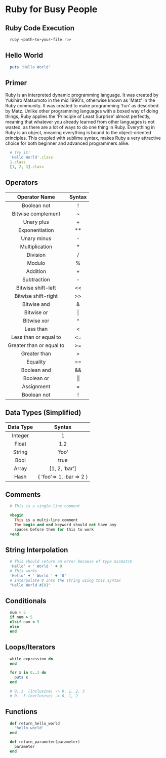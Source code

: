 # Ruby for Busy People
## Ruby Code Execution
```ruby
  ruby <path-to-your-file.rb>
```
## Hello World
```ruby
  puts 'Hello World'
```
## Primer
Ruby is an interpreted dynamic programming language. It was created by Yukihiro Matsumoto in the mid 1990's, otherwise known as 'Matz' in the Ruby community. It was created to make programming 'fun' as described by Matz. Unlike other programming languages with a boxed way of doing things, Ruby applies the 'Principle of Least Surprise' almost perfectly, meaning that whatever you already learned from other languages is not wasted, as there are a lot of ways to do one thing in Ruby. Everything in Ruby is an object, meaning everything is bound to the object-oriented principles. This coupled with sublime syntax, makes Ruby a very attractive choice for both beginner and advanced programmers alike.
```ruby
  # Try it!
  'Hello World'.class
  1.class
  [1, 2, 3].class
```
## Operators
| Operator Name            | Syntax  |
|:------------------------:|:-------:|
| Boolean not              |    !    |
| Bitwise complement       |    ~    |
| Unary plus               |    +    |
| Exponentiation           |    **   |
| Unary minus              |    -    |
| Multiplication           |    *    |
| Division                 |    /    |
| Modulo                   |    %    |
| Addition                 |    +    |
| Subtraction              |    -    |
| Bitwise shift-left       |    <<   |
| Bitwise shift-right      |    >>   |
| Bitwise and              |    &    |
| Bitwise or	             |   \|    |
| Bitwise xor              |    ^    |
| Less than                |    <    |
| Less than or equal to	   |    <=   |
| Greater than or equal to |    >=   |
| Greater than             |    >    |
| Equality	               |    ==   |
| Boolean and              |    &&   |
| Boolean or               |   \|\|  |
| Assignment               |    =    |
| Boolean not              |    !    |
## Data Types (Simplified)
| Data Type  | Syntax                    |
|:----------:|:-------------------------:|
| Integer    |           1               |
| Float      |           1.2             |
| String     |          'foo'            |
| Bool       |           true            |
| Array      |       [1, 2, 'bar']       |
| Hash       |  { 'foo'=> 1, :bar => 2 } |
## Comments
```ruby
  # This is a single-line comment

  =begin
    This is a multi-line comment
    The begin and end keyword should not have any
    spaces before them for this to work
  =end
```
## String Interpolation
```ruby
  # This should return an error because of type mismatch
  'Hello' + ' World ' + 0
  # This works
  'Hello' + ' World ' + '0'
  # Interpolate 0 into the string using this syntax
  "Hello World #{0}"
```
## Conditionals
```ruby
  num = 5
  if num > 5
  elsif num < 5
  else
  end
```
## Loops/Iterators
```ruby
  while expression do
  end

  for x in 0..3 do
    puts x
  end

  # 0..3  (inclusive) -> 0, 1, 2, 3
  # 0...3 (exclusive) -> 0, 1, 2
```
## Functions
```ruby
  def return_hello_world
    'hello world'
  end

  def return_parameter(parameter)
    parameter
  end
```
